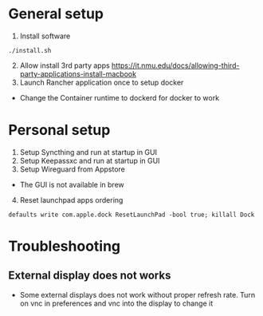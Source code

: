 # General setup
1. Install software
```
./install.sh
```
2. Allow install 3rd party apps
https://it.nmu.edu/docs/allowing-third-party-applications-install-macbook
3. Launch Rancher application once to setup docker
- Change the Container runtime to dockerd for docker to work
# Personal setup
1. Setup Syncthing and run at startup in GUI
2. Setup Keepassxc and run at startup in GUI
3. Setup Wireguard from Appstore
- The GUI is not available in brew
4. Reset launchpad apps ordering
```
defaults write com.apple.dock ResetLaunchPad -bool true; killall Dock
```
# Troubleshooting
## External display does not works
- Some external displays does not work without proper refresh rate. Turn on vnc in preferences and vnc into the display to change it